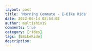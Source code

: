 ```yaml
---
layout: post
title: 'Morning Commute - E-Bike Ride'
date: 2022-06-14 08:54:02
author: multishiv19
comments: true
category: [rides]
tags: [EBikeRide]
description: 
---
```


<div width='100%' class='strava-embed-placeholder' data-embed-type='activity' data-embed-id='7309714859'></div>
<script src='https://strava-embeds.com/embed.js'></script>

